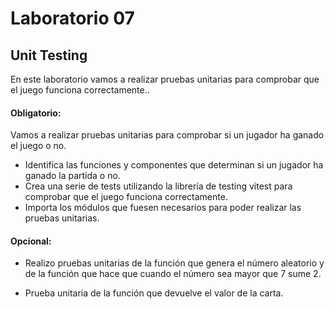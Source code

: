 # Laboratorio 07

## **Unit Testing**

En este laboratorio vamos a realizar pruebas unitarias para comprobar que el juego funciona correctamente..

#### Obligatorio:

Vamos a realizar pruebas unitarias para comprobar si un jugador ha ganado el juego o no.

- Identifica las funciones y componentes que determinan si un jugador ha ganado la partida o no.
- Crea una serie de tests utilizando la librería de testing vitest para comprobar que el juego funciona correctamente.
- Importa los módulos que fuesen necesarios para poder realizar las pruebas unitarias.

#### Opcional:

- Realizo pruebas unitarias de la función que genera el número aleatorio y de la función que hace que cuando el número sea mayor que 7 sume 2.

- Prueba unitaria de la función que devuelve el valor de la carta.

